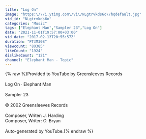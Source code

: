 ```yaml
---
title: "Log On"
image: "https:\/\/i.ytimg.com\/vi\/NLgtrvkds6o\/hqdefault.jpg"
vid_id: "NLgtrvkds6o"
categories: "Music"
tags: ["Elephant Man","Sampler 23","Log On"]
date: "2021-11-01T19:57:00+03:00"
vid_date: "2017-02-13T20:55:57Z"
duration: "PT3M30S"
viewcount: "80385"
likeCount: "1924"
dislikeCount: "121"
channel: "Elephant Man - Topic"
---
```

{% raw %}Provided to YouTube by Greensleeves Records<br /><br />Log On · Elephant Man<br /><br />Sampler 23<br /><br />℗ 2002 Greensleeves Records<br /><br />Composer, Writer: J. Harding<br />Composer, Writer: O. Bryan<br /><br />Auto-generated by YouTube.{% endraw %}
